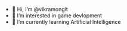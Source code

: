 - 👋 Hi, I’m @vikramongit
- 👀 I’m interested in game devlopment
- 🌱 I’m currently learning Artificial Intelligence

<!---
vikramongit/vikramongit is a ✨ special ✨ repository because its `README.md` (this file) appears on your GitHub profile.
You can click the Preview link to take a look at your changes.
--->
